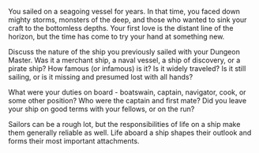 You sailed on a seagoing vessel for years. In that
time, you faced down mighty storms, monsters of the
deep, and those who wanted to sink your craft to the
bottomless depths. Your first love is the distant line of
the horizon, but the time has come to try your hand
at something new.

Discuss the nature of the ship you previously sailed
with your Dungeon Master. Was it a merchant ship,
a naval vessel, a ship of discovery, or a pirate ship?
How famous (or infamous) is it? Is it widely traveled?
Is it still sailing, or is it missing and presumed lost
with all hands?

What were your duties on board - boatswain, captain,
navigator, cook, or some other position? Who were the
captain and first mate? Did you leave your ship on good
terms with your fellows, or on the run?

Sailors can be a rough lot, but the responsibilities of
life on a ship make them generally reliable as well. Life
aboard a ship shapes their outlook and forms their most
important attachments.
